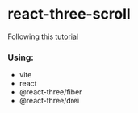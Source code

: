 # react-three-scroll
Following this [tutorial](https://youtube.com/watch?v=J9t9Vmw6xSQ&amp;t=520s)
### Using:
- vite
- react
- @react-three/fiber
- @react-three/drei
